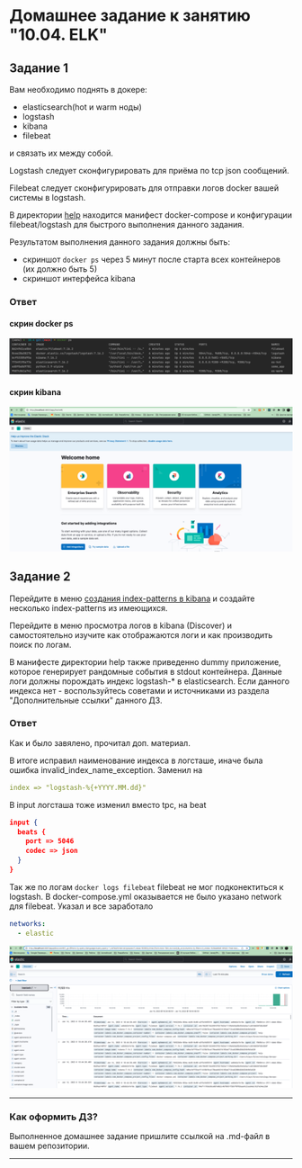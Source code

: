 # Домашнее задание к занятию "10.04. ELK"

## Задание 1

Вам необходимо поднять в докере:
- elasticsearch(hot и warm ноды)
- logstash
- kibana
- filebeat

и связать их между собой.

Logstash следует сконфигурировать для приёма по tcp json сообщений.

Filebeat следует сконфигурировать для отправки логов docker вашей системы в logstash.

В директории [help](./help) находится манифест docker-compose и конфигурации filebeat/logstash для быстрого 
выполнения данного задания.

Результатом выполнения данного задания должны быть:
- скриншот `docker ps` через 5 минут после старта всех контейнеров (их должно быть 5)
- скриншот интерфейса kibana

### Ответ

#### скрин docker ps
![](./docker_ps.png)

#### скрин kibana

![](./kibana.png)

## Задание 2

Перейдите в меню [создания index-patterns  в kibana](http://localhost:5601/app/management/kibana/indexPatterns/create)
и создайте несколько index-patterns из имеющихся.

Перейдите в меню просмотра логов в kibana (Discover) и самостоятельно изучите как отображаются логи и как производить 
поиск по логам.

В манифесте директории help также приведенно dummy приложение, которое генерирует рандомные события в stdout контейнера.
Данные логи должны порождать индекс logstash-* в elasticsearch. Если данного индекса нет - воспользуйтесь советами 
и источниками из раздела "Дополнительные ссылки" данного ДЗ.
 

### Ответ

Как и было завялено, прочитал доп. материал. 

В итоге исправил наименование индекса в логсташе, иначе была ошибка invalid_index_name_exception. Заменил на 

```yaml
index => "logstash-%{+YYYY.MM.dd}"
```

В input логсташа тоже изменил вместо tpc, на beat 
```json
input {
  beats {
    port => 5046
    codec => json
  }
}
```

Так же по логам `docker logs filebeat` filebeat не мог подконектиться к logstash. 
В docker-compose.yml оказывается не было указано network для filebeat. Указал и все заработало 

```yaml
networks:
  - elastic
```

![](./index.png)

---

### Как оформить ДЗ?

Выполненное домашнее задание пришлите ссылкой на .md-файл в вашем репозитории.

---

 

